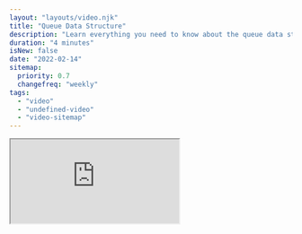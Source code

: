 ```yaml
---
layout: "layouts/video.njk"
title: "Queue Data Structure"
description: "Learn everything you need to know about the queue data structure"
duration: "4 minutes"
isNew: false
date: "2022-02-14"
sitemap:
  priority: 0.7
  changefreq: "weekly"
tags:
  - "video"
  - "undefined-video"
  - "video-sitemap"
---
```


<iframe class="w-full aspect-video mb-5" src="https://www.youtube.com/embed/mDCi1lXd9hc" title="Queue Data Structure"></iframe>
